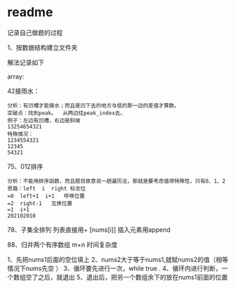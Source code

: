 # readme

记录自己做题的过程

1、按数据结构建立文件夹

解法记录如下



array:



42接雨水：

```
分析：有凹槽才能接水；而且是凹下去的地方与低的那一边的差值才算数。
突破点：找到peak。  从两边往peak_index去。
例子：左边有凹槽，右边是斜坡
13254654321
特殊情况：
1234554321
12345
54321

```

75、012排序

```
分析：不能用排序函数，而且题目故意说一趟遍历法，那就是要考虑值得特殊性，只有0、1、2
思路：left  i  right 标志位
=0  left+1  i+1   呼唤位置
=2  right-1   互换位置
=1  i+1
202102010
```

78、子集全排列
列表直接用+ [nums[i]]
插入元素用append

88、归并两个有序数组  m+n 时间复杂度

1、先把nums1后面的空位填上
2、nums2大于等于nums1,就赋nums2的值（相等情况下nums先空 ）
3、循环要先进行一次，while true  .
4、循环内进行判断，一个数组空了之后，就退出
5、退出后，把另一个数组余下的放在nums1前面的位置